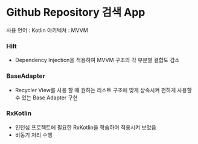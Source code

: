 # Github Repository 검색 App

사용 언어 : Kotlin
아키텍쳐 : MVVM

### Hilt
 - Dependency Injection을 적용하여 MVVM 구조의 각 부분별 결합도 감소
 
### BaseAdapter
 - Recycler View를 사용 할 때 원하는 리스트 구조에 맞게 상속시켜 편하게 사용할 수 있는 Base Adapter 구현
 
### RxKotlin
 - 인턴십 프로젝트에 필요한 RxKotlin을 학습하며 적용시켜 보았음
 - 비동기 처리 수행
